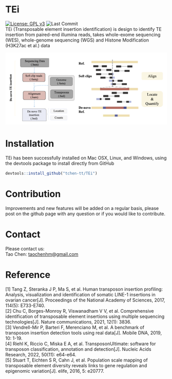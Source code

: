 # TEi
[![License: GPL
v3](https://img.shields.io/badge/License-GPLv3-blue.svg)](https://www.gnu.org/licenses/gpl-3.0)
![Last Commit](https://badgen.net/github/last-commit/tchen/TEi/main)  
TEi (Transposable element insertion identification) is design to identify TE insertion from paired-end illumina reads, takes whole-exome sequencing (WES), whole-genome sequencing (WGS) and Histone Modification (H3K27ac et al.) data

![](./picture/workflow.png)

# Installation
TEi has been successfully installed on Mac OSX, Linux, and Windows, using the devtools package to install directly from GitHub

```r
devtools::install_github("tchen-tt/TEi")
```
# Contribution
Improvements and new features will be added on a regular basis, please post on the github page with any question or if you would like to contribute.

# Contact
Please contact us:  
Tao Chen: <taochenhm@gmail.com>


# Reference
\[1\] Tang Z, Steranka J P, Ma S, et al. Human transposon insertion profiling: Analysis, visualization and identification of somatic LINE-1 insertions in ovarian cancer[J]. Proceedings of the National Academy of Sciences, 2017, 114(5): E733-E740.  
\[2\] Chu C, Borges-Monroy R, Viswanadham V V, et al. Comprehensive identification of transposable element insertions using multiple sequencing technologies[J]. Nature communications, 2021, 12(1): 3836.  
\[3\] Vendrell-Mir P, Barteri F, Merenciano M, et al. A benchmark of transposon insertion detection tools using real data[J]. Mobile DNA, 2019, 10: 1-19.  
\[4\] Riehl K, Riccio C, Miska E A, et al. TransposonUltimate: software for transposon classification, annotation and detection[J]. Nucleic Acids Research, 2022, 50(11): e64-e64.  
\[5\] Stuart T, Eichten S R, Cahn J, et al. Population scale mapping of transposable element diversity reveals links to gene regulation and epigenomic variation[J]. elife, 2016, 5: e20777.  

